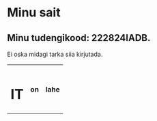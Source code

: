 <h1>Minu sait</h1>
<h2>Minu tudengikood: 222824IADB.</h2>
<p>Ei oska midagi tarka siia kirjutada.</p>

<table>
  <tr>
    <th><h1>IT</h1></th>
    <th>on</th>
    <th>lahe</th>
  </tr>
</table>
